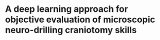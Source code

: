 # A deep learning approach for objective evaluation of microscopic neuro-drilling craniotomy skills
